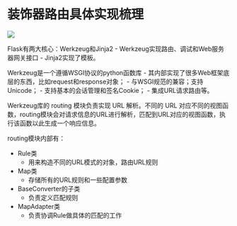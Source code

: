 # 装饰器路由具体实现梳理

![](/assets/Flask路由实现代码结构.png)


Flask有两大核心：Werkzeug和Jinja2
    - Werkzeug实现路由、调试和Web服务器网关接口
    - Jinja2实现了模板。

Werkzeug是一个遵循WSGI协议的python函数库
    - 其内部实现了很多Web框架底层的东西，比如request和response对象；
    - 与WSGI规范的兼容；支持Unicode；
    - 支持基本的会话管理和签名Cookie；
    - 集成URL请求路由等。

Werkzeug库的 routing 模块负责实现 URL 解析。不同的 URL 对应不同的视图函数，routing模块会对请求信息的URL进行解析，匹配到URL对应的视图函数，执行该函数以此生成一个响应信息。

routing模块内部有：
- Rule类
    - 用来构造不同的URL模式的对象，路由URL规则
- Map类
    - 存储所有的URL规则和一些配置参数
- BaseConverter的子类
    - 负责定义匹配规则
- MapAdapter类
    - 负责协调Rule做具体的匹配的工作
    


